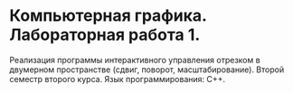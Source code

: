 # Компьютерная графика. Лабораторная работа 1.
Реализация программы интерактивного управления отрезком в двумерном пространстве (сдвиг, поворот, масштабирование).
Второй семестр второго курса.
Язык программирования: С++.
